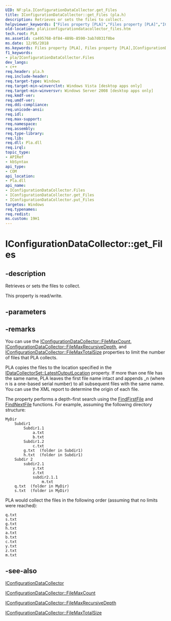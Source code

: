 ```yaml
---
UID: NF:pla.IConfigurationDataCollector.get_Files
title: IConfigurationDataCollector::get_Files (pla.h)
description: Retrieves or sets the files to collect.helpviewer_keywords: ["Files property [PLA]","Files property [PLA]","IConfigurationDataCollector interface","IConfigurationDataCollector interface [PLA]","Files property","IConfigurationDataCollector.Files","IConfigurationDataCollector.get_Files","IConfigurationDataCollector::Files","IConfigurationDataCollector::get_Files","IConfigurationDataCollector::put_Files","base.iconfigurationdatacollector_files","get_Files","pla.iconfigurationdatacollector_files","pla/IConfigurationDataCollector::Files","pla/IConfigurationDataCollector::get_Files","pla/IConfigurationDataCollector::put_Files"]
old-location: pla\iconfigurationdatacollector_files.htm
tech.root: PLA
ms.assetid: ca495768-8f84-489b-8590-3ab7d031f0be
ms.date: 12/05/2018
ms.keywords: Files property [PLA], Files property [PLA],IConfigurationDataCollector interface, IConfigurationDataCollector interface [PLA],Files property, IConfigurationDataCollector.Files, IConfigurationDataCollector.get_Files, IConfigurationDataCollector::Files, IConfigurationDataCollector::get_Files, IConfigurationDataCollector::put_Files, base.iconfigurationdatacollector_files, get_Files, pla.iconfigurationdatacollector_files, pla/IConfigurationDataCollector::Files, pla/IConfigurationDataCollector::get_Files, pla/IConfigurationDataCollector::put_Files
f1_keywords:
- pla/IConfigurationDataCollector.Files
dev_langs:
- c++
req.header: pla.h
req.include-header: 
req.target-type: Windows
req.target-min-winverclnt: Windows Vista [desktop apps only]
req.target-min-winversvr: Windows Server 2008 [desktop apps only]
req.kmdf-ver: 
req.umdf-ver: 
req.ddi-compliance: 
req.unicode-ansi: 
req.idl: 
req.max-support: 
req.namespace: 
req.assembly: 
req.type-library: 
req.lib: 
req.dll: Pla.dll
req.irql: 
topic_type:
- APIRef
- kbSyntax
api_type:
- COM
api_location:
- Pla.dll
api_name:
- IConfigurationDataCollector.Files
- IConfigurationDataCollector.get_Files
- IConfigurationDataCollector.put_Files
targetos: Windows
req.typenames: 
req.redist: 
ms.custom: 19H1
---
```


# IConfigurationDataCollector::get_Files


## -description


Retrieves or sets the files to collect.

This property is read/write.


## -parameters


## -remarks



You can  use the <a href="https://docs.microsoft.com/previous-versions/windows/desktop/api/pla/nf-pla-iconfigurationdatacollector-get_filemaxcount">IConfigurationDataCollector::FileMaxCount</a>, <a href="https://docs.microsoft.com/previous-versions/windows/desktop/api/pla/nf-pla-iconfigurationdatacollector-get_filemaxrecursivedepth">IConfigurationDataCollector::FileMaxRecursiveDepth</a>, and <a href="https://docs.microsoft.com/previous-versions/windows/desktop/api/pla/nf-pla-iconfigurationdatacollector-get_filemaxtotalsize">IConfigurationDataCollector::FileMaxTotalSize</a> properties to limit the number of files that PLA collects.

PLA copies the files to the location specified in the <a href="https://docs.microsoft.com/previous-versions/windows/desktop/api/pla/nf-pla-idatacollectorset-get_latestoutputlocation">IDataCollectorSet::LatestOutputLocation</a> property. If more than one file has the same name, PLA leaves the first file name intact and appends _n (where n is a one-based serial number) to all subsequent files with the same name. You can use the XML report to determine the origin of each file.

The property performs a depth-first search using the  <a href="https://docs.microsoft.com/windows/desktop/api/fileapi/nf-fileapi-findfirstfilea">FindFirstFile</a> and  <a href="https://docs.microsoft.com/windows/desktop/api/fileapi/nf-fileapi-findnextfilea">FindNextFile</a> functions. For example, assuming the following directory structure:

<pre class="syntax" xml:space="preserve"><code>MyDir
    Subdir1
        Subdir1.1
            a.txt
            b.txt
        Subdir1.2
            c.txt
        g.txt  (folder in Subdir1)
        h.txt  (folder in Subdir1)
    Subdir 2
        subdir2.1
            y.txt
            z.txt
            subdir2.1.1
                m.txt
    q.txt  (folder in MyDir)
    s.txt  (folder in MyDir)
</code></pre>
PLA would collect the files in the following order (assuming that no limits were reached):

<pre class="syntax" xml:space="preserve"><code>q.txt
s.txt
g.txt
h.txt
a.txt
b.txt
c.txt
y.txt
z.txt
m.txt
</code></pre>



## -see-also




<a href="https://docs.microsoft.com/previous-versions/windows/desktop/api/pla/nn-pla-iconfigurationdatacollector">IConfigurationDataCollector</a>



<a href="https://docs.microsoft.com/previous-versions/windows/desktop/api/pla/nf-pla-iconfigurationdatacollector-get_filemaxcount">IConfigurationDataCollector::FileMaxCount</a>



<a href="https://docs.microsoft.com/previous-versions/windows/desktop/api/pla/nf-pla-iconfigurationdatacollector-get_filemaxrecursivedepth">IConfigurationDataCollector::FileMaxRecursiveDepth</a>



<a href="https://docs.microsoft.com/previous-versions/windows/desktop/api/pla/nf-pla-iconfigurationdatacollector-get_filemaxtotalsize">IConfigurationDataCollector::FileMaxTotalSize</a>
 

 

